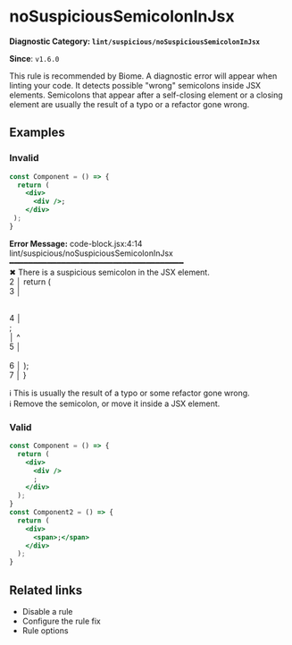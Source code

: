# noSuspiciousSemicolonInJsx

**Diagnostic Category: `lint/suspicious/noSuspiciousSemicolonInJsx`**

**Since**: `v1.6.0`

This rule is recommended by Biome. A diagnostic error will appear when linting your code. It detects possible "wrong" semicolons inside JSX elements. Semicolons that appear after a self-closing element or a closing element are usually the result of a typo or a refactor gone wrong.

## Examples

### Invalid

```jsx
const Component = () => {
  return (
    <div>
      <div />;
    </div>
 );
}
```

**Error Message:**
code-block.jsx:4:14 lint/suspicious/noSuspiciousSemicolonInJsx ━━━━━━━━━━━━━━━━━━━━━━━━━━━━━━━━━━━━━  
✖ There is a suspicious semicolon in the JSX element.  
2 │ return (  
3 │ <div>  
4 │ <div />;  
   │ ^  
5 │ </div>  
6 │ );  
7 │ }  

ℹ This is usually the result of a typo or some refactor gone wrong.  
ℹ Remove the semicolon, or move it inside a JSX element.  

### Valid

```jsx
const Component = () => {
  return (
    <div>
      <div />
      ;
    </div>
  );
}
const Component2 = () => {
  return (
    <div>
      <span>;</span>
    </div>
  );
}
```

## Related links

- Disable a rule
- Configure the rule fix
- Rule options